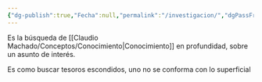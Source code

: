 ```yaml
---
{"dg-publish":true,"Fecha":null,"permalink":"/investigacion/","dgPassFrontmatter":true}
---
```


Es la búsqueda de [[Claudio Machado/Conceptos/Conocimiento\|Conocimiento]] en profundidad, sobre un asunto de interés.

Es como buscar tesoros escondidos, uno no se conforma con lo superficial 